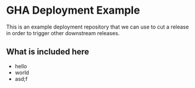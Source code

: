 # GHA Deployment Example

This is an example deployment repository that we can use to cut a release in order to trigger other downstream releases.

## What is included here

- hello
- world
- asd;f
